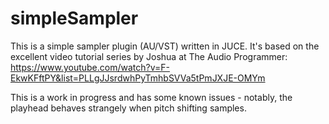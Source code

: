 # simpleSampler
This is a simple sampler plugin (AU/VST) written in JUCE. 
It's based on the excellent video tutorial series by Joshua at The Audio Programmer:
https://www.youtube.com/watch?v=F-EkwKFftPY&list=PLLgJJsrdwhPyTmhbSVVa5tPmJXJE-OMYm

This is a work in progress and has some known issues - 
notably, the playhead behaves strangely when pitch shifting samples.
